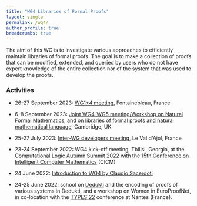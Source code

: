 ```yaml
---
title: "WG4 Libraries of Formal Proofs"
layout: single
permalink: /wg4/
author_profile: true
breadcrumbs: true
---
```


The aim of this WG is to investigate various approaches to efficiently maintain
libraries of formal proofs. The goal is to make a collection of proofs that can
be modified, extended, and queried by users who do not have expert knowledge of
the entire collection nor of the system that was used to develop the proofs.

### Activities

- 26-27 September 2023: [WG1+4 meeting](../WG1+4-meeting-Sep2023), Fontainebleau, France

- 6-8 September 2023: [Joint WG4-WG5 meeting/Workshop on Natural Formal Mathematics, and on libraries of formal proofs and natural mathematical language](../cambridge-2023), Cambridge, UK

- 25-27 July 2023: [Inter-WG developers meeting](../dk-meeting-july2023), Le Val d'Ajol, France

- 23-24 September 2022: WG4 kick-off meeting, Tbilisi, Georgia, at the [Computational Logic Autumn Summit 2022](https://viam.science.tsu.ge/clas2022/) with the [15th Conference on Intelligent Computer Mathematics](https://cicm-conference.org/2022/cicm.php) (CICM)

- 24 June 2022: [Introduction to WG4 by Claudio Sacerdoti](https://europroofnet.github.io/_pages/WG1/Jun2022/claudio.pdf)

- 24-25 June 2022: school on [Dedukti](https://deducteam.github.io/) and the encoding of proofs of various systems in Dedukti, and a workshop on Women in EuroProofNet, in co-location with the [TYPES'22](https://types22.inria.fr/) conference at Nantes (France).

